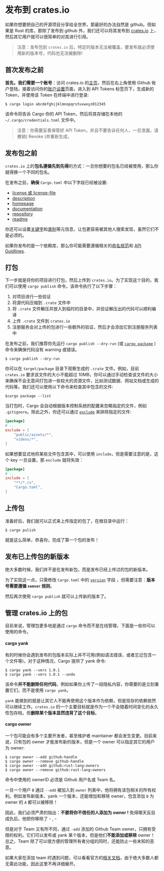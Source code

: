 # 发布到 crates.io

如果你想要把自己的开源项目分享给全世界，那最好的办法自然是 github。但如果是 Rust 的库，那除了发布到 github 外，我们还可以将其发布到 [crates.io](https://crates.io) 上，然后其它用户就可以很简单的对其进行引用。

> 注意：发布包到 `crates.io` 后，特定的版本无法被覆盖，要发布就必须使用新的版本号，代码也无法被删除!

## 首次发布之前

**首先，我们需要一个账号**：访问 crates.io 的[主页](https://crates.io)，然后在右上角使用 Github 账户登陆，接着访问你的[账户设置](https://crates.io/settings/profile)页面，进入到 API Tokens 标签页下，生成新的 Token，并使用该 Token 在终端中进行登录:

```shell
$ cargo login abcdefghijklmnopqrstuvwxyz012345
```

该命令将告诉 Cargo 你的 API Token，然后将其存储在本地的 `~/.cargo/credentials.toml` 文件中。

> 注意：你需要妥善保管好 API Token，并且不要告诉任何人，一旦泄漏，请撤销( Revoke )并重新生成。

## 发布包之前

`crates.io` 上的**包名遵循先到先得**的方式：一旦你想要的包名已经被使用，那么你就得换一个不同的包名。

在发布之前，**确保** `Cargo.toml` 中以下字段已经被设置:

- [license 或 license-file](https://course.rs/cargo/reference/manifest.html#license和license-file)
- [description](https://course.rs/cargo/reference/manifest.html#description)
- [homepage](https://course.rs/cargo/reference/manifest.html#homepage)
- [documentation](https://course.rs/cargo/reference/manifest.html#documentation)
- [repository](https://course.rs/cargo/reference/manifest.html#repository)
- [readme](https://course.rs/cargo/reference/manifest.html#readme)

你还可以设置[关键字](https://course.rs/cargo/reference/manifest.html#keywords)和[类别](https://course.rs/cargo/reference/manifest.html#categories)等元信息，让包更容易被其他人搜索发现，虽然它们不是必须的。

如果你发布的是一个依赖库，那么你可能需要遵循相关的[命名规范](https://course.rs/practice/naming.html)和 [API Guidlines](https://rust-lang.github.io/api-guidelines/).

## 打包

下一步就是将你的项目进行打包，然后上传到 `crates.io`。为了实现这个目的，我们可以使用 `cargo publish` 命令，该命令执行了以下步骤：

1. 对项目进行一些验证
2. 将源代码压缩到 `.crate` 文件中
3. 将 `.crate` 文件解压并放入到临时的目录中，并验证解压出的代码可以顺利编译
4. 上传 `.crate` 文件到 `crates.io`
5. 注册服务会对上传的包进行一些额外的验证，然后才会添加它到注册服务列表中

在发布之前，我们推荐你先运行 `cargo publish --dry-run` (或 [`cargo package`](https://doc.rust-lang.org/stable/cargo/commands/cargo-package.html) ) 命令来确保代码没有 warning 或错误。

```shell
$ cargo publish --dry-run
```

你可以在 `target/package` 目录下观察生成的 `.crate` 文件。例如，目前 `crates.io` 要求该文件的大小不能超过 10MB，你可以通过手动检查该文件的大小来确保不会无意间打包进一些较大的资源文件，比如测试数据、网站文档或生成的代码等。我们还可以使用以下命令来检查其中包含的文件:

```shell
$cargo package --list
```

当打包时，Cargo 会自动根据版本控制系统的配置来忽略指定的文件，例如 `.gitignore`。除此之外，你还可以通过 [`exclude`](https://course.rs/cargo/reference/manifest.html#exclude和include) 来排除指定的文件:

```toml
[package]
# ...
exclude = [
    "public/assets/*",
    "videos/*",
]
```

如果想要显式地将某些文件包含其中，可以使用 `include`，但是需要注意的是，这个 key 一旦设置，那 `exclude` 就将失效：

```toml
[package]
# ...
include = [
    "**/*.rs",
    "Cargo.toml",
]
```

## 上传包

准备好后，我们就可以正式来上传指定的包了，在根目录中运行：

```shell
$ cargo pulish
```

就是这么简单，恭喜你，完成了第一个包的发布！

## 发布已上传包的新版本

绝大多数时候，我们并不是在发布新包，而是发布已经上传过的包的新版本。

为了实现这一点，只需修改 `Cargo.toml` 中的 [`version`](https://course.rs/cargo/reference/manifest.html#version) 字段 ，但需要注意：**版本号需要遵循 `semver` 规则**。

然后再次使用 `cargo publish` 就可以上传新的版本了。

## 管理 crates.io 上的包

目前来说，管理包更多地是通过 `cargo` 命令而不是在线管理，下面是一些你可以使用的命令。

#### cargo yank

有的时候你会遇到发布的包版本实际上并不可用(例如语法错误，或者忘记包含一个文件等)，对于这种情况，Cargo 提供了 yank 命令:

```shell
$ cargo yank --vers 1.0.1
$ cargo yank --vers 1.0.1 --undo
```

该命令**并不能删除任何代码**，例如如果你上传了一段隐私内容，你需要的是立刻重置它们，而不是使用 `cargo yank`。

`yank` 能做到的就是让其它人不能再使用这个版本作为依赖，但是现存的依赖依然可以继续工作。`crates.io` 的一个主要目标就是作为一个不会随着时间变化的永久性包存档，但**删除某个版本显然违背了这个目标**。

#### cargo owner

一个包可能会有多个主要开发者，甚至维护者 maintainer 都会发生变更。目前来说，只有包的 owner 才能发布新的版本，但是一个 owner 可以指定其它的用户为 owner:

```shell
$ cargo owner --add github-handle
$ cargo owner --remove github-handle
$ cargo owner --add github:rust-lang:owners
$ cargo owner --remove github:rust-lang:owners
```

命令中使用的 ownerID 必须是 Github 用户名或 Team 名。

一旦一个用户 `B` 通过 `--add` 被加入到 `owner` 列表中，他将拥有该包相关的所有权利。例如发布新版本、yank 一个版本，还能增加和移除 owner，包含添加 `B` 为 owner 的 `A` 都可以被移除！

因此，我们必须严肃的指出：**不要将你不信任的人添加为 owner !** 免得哪天反目成仇后，他把你移除了 - , -

但是对于 Team 又有所不同，通过 `-add` 添加的 Github Team owner，只拥有受限的权利。它们可以发布或 yank 某个版本，但是他们**不能添加或移除** owner！总之，Team 除了可以很方便的管理所有者分组的同时，还能防止一些未知的恶意。

如果大家在添加 team 时遇到问题，可以看看官方的[相关文档](https://doc.rust-lang.org/stable/cargo/reference/publishing.html#github-permissions)，由于绝大多数人都无需此功能，因此这里不再详细展开。
